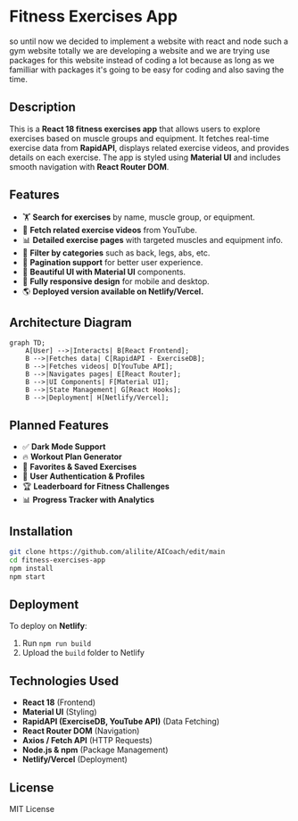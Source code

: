 # Fitness Exercises App
so until now we decided to implement a website with react and node such a gym website totally we are developing a website and we are trying use packages for this website instead of coding a lot because as long as we familliar with packages it's going to be easy for coding and also saving the time.
## Description
This is a **React 18 fitness exercises app** that allows users to explore exercises based on muscle groups and equipment. It fetches real-time exercise data from **RapidAPI**, displays related exercise videos, and provides details on each exercise. The app is styled using **Material UI** and includes smooth navigation with **React Router DOM**.

## Features
- 🏋️ **Search for exercises** by name, muscle group, or equipment.
- 🎥 **Fetch related exercise videos** from YouTube.
- 📊 **Detailed exercise pages** with targeted muscles and equipment info.
- 📌 **Filter by categories** such as back, legs, abs, etc.
- 🔄 **Pagination support** for better user experience.
- 🎨 **Beautiful UI with Material UI** components.
- 🚀 **Fully responsive design** for mobile and desktop.
- 🌎 **Deployed version available on Netlify/Vercel.**

## Architecture Diagram
```mermaid
graph TD;
    A[User] -->|Interacts| B[React Frontend];
    B -->|Fetches data| C[RapidAPI - ExerciseDB];
    B -->|Fetches videos| D[YouTube API];
    B -->|Navigates pages| E[React Router];
    B -->|UI Components| F[Material UI];
    B -->|State Management| G[React Hooks];
    B -->|Deployment| H[Netlify/Vercel];
```

## Planned Features
- ✅ **Dark Mode Support**
- 🔥 **Workout Plan Generator**
- 📌 **Favorites & Saved Exercises**
- 📝 **User Authentication & Profiles**
- 🏆 **Leaderboard for Fitness Challenges**
- 📊 **Progress Tracker with Analytics**

## Installation
```sh
git clone https://github.com/alilite/AICoach/edit/main
cd fitness-exercises-app
npm install
npm start
```

## Deployment
To deploy on **Netlify**:
1. Run `npm run build`
2. Upload the `build` folder to Netlify

## Technologies Used
- **React 18** (Frontend)
- **Material UI** (Styling)
- **RapidAPI (ExerciseDB, YouTube API)** (Data Fetching)
- **React Router DOM** (Navigation)
- **Axios / Fetch API** (HTTP Requests)
- **Node.js & npm** (Package Management)
- **Netlify/Vercel** (Deployment)

## License
MIT License
